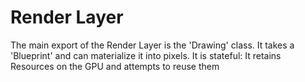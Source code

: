 # Render Layer

The main export of the Render Layer is the 'Drawing' class.
It takes a 'Blueprint' and can materialize it into pixels.
It is stateful: It retains Resources on the GPU and attempts to reuse them